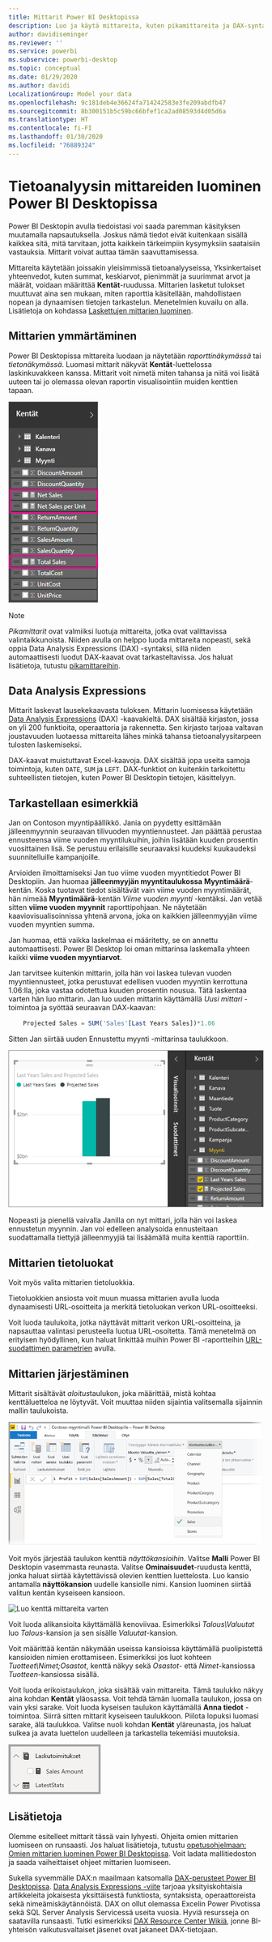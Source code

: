 ```yaml
---
title: Mittarit Power BI Desktopissa
description: Luo ja käytä mittareita, kuten pikamittareita ja DAX-syntaksia, Power BI Desktopissa
author: davidiseminger
ms.reviewer: ''
ms.service: powerbi
ms.subservice: powerbi-desktop
ms.topic: conceptual
ms.date: 01/29/2020
ms.author: davidi
LocalizationGroup: Model your data
ms.openlocfilehash: 9c181deb4e36624fa714242583e3fe209abdfb47
ms.sourcegitcommit: 8b300151b5c59bc66bfef1ca2ad08593d4d05d6a
ms.translationtype: HT
ms.contentlocale: fi-FI
ms.lasthandoff: 01/30/2020
ms.locfileid: "76889324"
---
```

# <a name="create-measures-for-data-analysis-in-power-bi-desktop"></a>Tietoanalyysin mittareiden luominen Power BI Desktopissa

Power BI Desktopin avulla tiedoistasi voi saada paremman käsityksen muutamalla napsautuksella. Joskus nämä tiedot eivät kuitenkaan sisällä kaikkea sitä, mitä tarvitaan, jotta kaikkein tärkeimpiin kysymyksiin saataisiin vastauksia. Mittarit voivat auttaa tämän saavuttamisessa.

Mittareita käytetään joissakin yleisimmissä tietoanalyyseissa, Yksinkertaiset yhteenvedot, kuten summat, keskiarvot, pienimmät ja suurimmat arvot ja määrät, voidaan määrittää **Kentät**-ruudussa. Mittarien lasketut tulokset muuttuvat aina sen mukaan, miten raporttia käsitellään, mahdollistaen nopean ja dynaamisen tietojen tarkastelun. Menetelmien kuvailu on alla. Lisätietoja on kohdassa [Laskettujen mittarien luominen](/learn/modules/model-data-power-bi/4b-create-calculated-measures).

## <a name="understanding-measures"></a>Mittarien ymmärtäminen

Power BI Desktopissa mittareita luodaan ja näytetään *raporttinäkymässä* tai *tietonäkymässä*. Luomasi mittarit näkyvät **Kentät**-luettelossa laskinkuvakkeen kanssa. Mittarit voit nimetä miten tahansa ja niitä voi lisätä uuteen tai jo olemassa olevan raportin visualisointiin muiden kenttien tapaan.

![Mittarikentät kohdassa Kentät](media/desktop-measures/measuresinpbid_measinfieldlist.png)

> [!NOTE]
> *Pikamittarit* ovat valmiiksi luotuja mittareita, jotka ovat valittavissa valintaikkunoista. Niiden avulla on helppo luoda mittareita nopeasti, sekä oppia Data Analysis Expressions (DAX) -syntaksi, sillä niiden automaattisesti luodut DAX-kaavat ovat tarkasteltavissa. Jos haluat lisätietoja, tutustu [pikamittareihin](desktop-quick-measures.md).
> 
> 

## <a name="data-analysis-expressions"></a>Data Analysis Expressions

Mittarit laskevat lausekekaavasta tuloksen. Mittarin luomisessa käytetään [Data Analysis Expressions](/dax/) (DAX) -kaavakieltä. DAX sisältää kirjaston, jossa on yli 200 funktioita, operaattoria ja rakennetta. Sen kirjasto tarjoaa valtavan joustavuuden luotaessa mittareita lähes minkä tahansa tietoanalyysitarpeen tulosten laskemiseksi.

DAX-kaavat muistuttavat Excel-kaavoja. DAX sisältää jopa useita samoja toimintoja, kuten `DATE`, `SUM` ja `LEFT`. DAX-funktiot on kuitenkin tarkoitettu suhteellisten tietojen, kuten Power BI Desktopin tietojen, käsittelyyn.

## <a name="lets-look-at-an-example"></a>Tarkastellaan esimerkkiä

Jan on Contoson myyntipäällikkö. Jania on pyydetty esittämään jälleenmyynnin seuraavan tilivuoden myyntiennusteet. Jan päättää perustaa ennusteensa viime vuoden myyntilukuihin, joihin lisätään kuuden prosentin vuosittainen lisä. Se perustuu erilaisille seuraavaksi kuudeksi kuukaudeksi suunnitelluille kampanjoille.

Arvioiden ilmoittamiseksi Jan tuo viime vuoden myyntitiedot Power BI Desktopiin. Jan huomaa **jälleenmyyjän myyntitaulukossa** **Myyntimäärä**-kentän. Koska tuotavat tiedot sisältävät vain viime vuoden myyntimäärät, hän nimeää **Myyntimäärä**-kentän *Viime vuoden myynti* -kentäksi. Jan vetää sitten **viime vuoden myynnit** raporttipohjaan. Ne näytetään kaaviovisualisoinnissa yhtenä arvona, joka on kaikkien jälleenmyyjän viime vuoden myyntien summa.

Jan huomaa, että vaikka laskelmaa ei määritetty, se on annettu automaattisesti. Power BI Desktop loi oman mittarinsa laskemalla yhteen kaikki **viime vuoden myyntiarvot**.

Jan tarvitsee kuitenkin mittarin, jolla hän voi laskea tulevan vuoden myyntiennusteet, jotka perustuvat edellisen vuoden myyntiin kerrottuna 1.06:lla, joka vastaa odotettua kuuden prosentin nousua. Tätä laskentaa varten hän luo mittarin. Jan luo uuden mittarin käyttämällä *Uusi mittari* -toimintoa ja syöttää seuraavan DAX-kaavan:

```sql
    Projected Sales = SUM('Sales'[Last Years Sales])*1.06
```

Sitten Jan siirtää uuden Ennustettu myynti -mittarinsa taulukkoon.

![Uusi Ennustettu myynti -visualisointi](media/desktop-measures/measuresinpbid_lastyearsales.png)

Nopeasti ja pienellä vaivalla Janilla on nyt mittari, jolla hän voi laskea ennustetun myynnin. Jan voi edelleen analysoida ennusteitaan suodattamalla tiettyjä jälleenmyyjiä tai lisäämällä muita kenttiä raporttiin.

## <a name="data-categories-for-measures"></a>Mittarien tietoluokat

Voit myös valita mittarien tietoluokkia.

Tietoluokkien ansiosta voit muun muassa mittarien avulla luoda dynaamisesti URL-osoitteita ja merkitä tietoluokan verkon URL-osoitteeksi.

Voit luoda taulukoita, jotka näyttävät mittarit verkon URL-osoitteina, ja napsauttaa valintasi perusteella luotua URL-osoitetta. Tämä menetelmä on erityisen hyödyllinen, kun haluat linkittää muihin Power BI -raportteihin [URL-suodattimen parametrien](service-url-filters.md) avulla.

## <a name="organizing-your-measures"></a>Mittarien järjestäminen

Mittarit sisältävät *aloitus*taulukon, joka määrittää, mistä kohtaa kenttäluetteloa ne löytyvät. Voit muuttaa niiden sijaintia valitsemalla sijainnin mallin taulukoista.

![Valitse mittari taulukolle](media/desktop-measures/measures-03.png)

Voit myös järjestää taulukon kenttiä *näyttökansioihin*. Valitse **Malli** Power BI Desktopin vasemmasta reunasta. Valitse **Ominaisuudet**-ruudusta kenttä, jonka haluat siirtää käytettävissä olevien kenttien luettelosta. Luo kansio antamalla **näyttökansion** uudelle kansiolle nimi. Kansion luominen siirtää valitun kentän kyseiseen kansioon.

![Luo kenttä mittareita varten](media/desktop-measures/measures-04.gif)

Voit luoda alikansioita käyttämällä kenoviivaa. Esimerkiksi *Talous\Valuutat* luo *Talous*-kansion ja sen sisälle *Valuutat*-kansion.

Voit määrittää kentän näkymään useissa kansioissa käyttämällä puolipistettä kansioiden nimien erottamiseen. Esimerkiksi jos luot kohteen *Tuotteet\Nimet;Osastot*, kenttä näkyy sekä *Osastot*- että *Nimet*-kansiossa *Tuotteen*-kansiossa sisällä.

Voit luoda erikoistaulukon, joka sisältää vain mittareita. Tämä taulukko näkyy aina kohdan **Kentät** yläosassa. Voit tehdä tämän luomalla taulukon, jossa on vain yksi sarake. Voit luoda kyseisen taulukon käyttämällä **Anna tiedot** -toimintoa. Siirrä sitten mittarit kyseiseen taulukkoon. Piilota lopuksi luomasi sarake, älä taulukkoa. Valitse nuoli kohdan **Kentät** yläreunasta, jos haluat sulkea ja avata luettelon uudelleen ja tarkastella tekemiäsi muutoksia.

![Järjestä mittarit ja säilytä ne Kentät-luettelon päällä](media/desktop-measures/measures-05.png)

## <a name="learn-more"></a>Lisätietoja

Olemme esitelleet mittarit tässä vain lyhyesti. Ohjeita omien mittarien luomiseen on runsaasti. Jos haluat lisätietoja, tutustu [opetusohjelmaan: Omien mittarien luominen Power BI Desktopissa](desktop-tutorial-create-measures.md). Voit ladata mallitiedoston ja saada vaiheittaiset ohjeet mittarien luomiseen.  

Sukella syvemmälle DAX:n maailmaan katsomalla [DAX-perusteet Power BI Desktopissa](desktop-quickstart-learn-dax-basics.md). [Data Analysis Expressions -viite](/dax/) tarjoaa yksityiskohtaisia artikkeleita jokaisesta yksittäisestä funktiosta, syntaksista, operaattoreista sekä nimeämiskäytännöistä. DAX on ollut olemassa Excelin Power Pivotissa sekä SQL Server Analysis Servicessä useita vuosia. Hyviä resursseja on saatavilla runsaasti. Tutki esimerkiksi [DAX Resource Center Wikiä](https://social.technet.microsoft.com/wiki/contents/articles/1088.dax-resource-center.aspx), jonne BI-yhteisön vaikutusvaltaiset jäsenet ovat jakaneet DAX-tietojaan.
